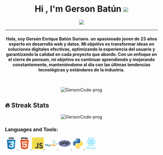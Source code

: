 <h1 align="center">Hi , I'm Gerson Batún <img src="https://media.giphy.com/media/hvRJCLFzcasrR4ia7z/giphy.gif" width="35"></h1>
<p align="center">
  <a href="https://git.io/typing-svg"><img src="https://readme-typing-svg.demolab.com?font=Fira+Code&pause=1&color=0210F7&center=&vCenter=&repeat=&random=FALSO&width=435&lines=Desarrollador+Web;An%C3%A1lisis+de+Datos;Cierre+de+Pensum+;En+Ingeniera+En+Sistemas&center=true&width=500&height=50"></a>
</p>
<hr/>
<h4 align="center">Hola, soy Gersón Enrique Batún Suriano. un apasionado joven de 23 años experto en desarrollo web y datos. Mi objetivo es transformar ideas en soluciones digitales efectivas, optimizando la experiencia del usuario y garantizando la calidad en cada proyecto que abordo. Con un enfoque en el cierre de pensum, mi objetivo es continuar aprendiendo y mejorando constantemente, manteniéndome al día con las últimas tendencias tecnológicas y estándares de la industria.</h4>
<br>
<p align="center"> <img src="https://komarev.com/ghpvc/?username=GersonCode-prog&label=Profile%20views&color=0e75b6&style=plastic" alt="GersonCode-prog" /> </p>

## 🔥 Streak Stats
<p align="center"><img src="https://github-readme-streak-stats.herokuapp.com/?user=GersonCode-prog&theme=algolia" alt="GersonCode-prog"  /></p>

<h3 align="left">Languages and Tools:</h3>
<p align="left"> <a href="https://www.w3schools.com/css/" target="_blank" rel="noreferrer"> <img src="https://raw.githubusercontent.com/devicons/devicon/master/icons/css3/css3-original-wordmark.svg" alt="css3" width="40" height="40"/> </a> <a href="https://www.w3.org/html/" target="_blank" rel="noreferrer"> <img src="https://raw.githubusercontent.com/devicons/devicon/master/icons/html5/html5-original-wordmark.svg" alt="html5" width="40" height="40"/> </a> <a href="https://developer.mozilla.org/en-US/docs/Web/JavaScript" target="_blank" rel="noreferrer"> <img src="https://raw.githubusercontent.com/devicons/devicon/master/icons/javascript/javascript-original.svg" alt="javascript" width="40" height="40"/> </a> <a href="https://www.mysql.com/" target="_blank" rel="noreferrer"> <img src="https://raw.githubusercontent.com/devicons/devicon/master/icons/mysql/mysql-original-wordmark.svg" alt="mysql" width="40" height="40"/> </a> <a href="https://www.php.net" target="_blank" rel="noreferrer"> <img src="https://raw.githubusercontent.com/devicons/devicon/master/icons/php/php-original.svg" alt="php" width="40" height="40"/> </a> <a href="https://www.python.org" target="_blank" rel="noreferrer"> <img src="https://raw.githubusercontent.com/devicons/devicon/master/icons/python/python-original.svg" alt="python" width="40" height="40"/> </a> <a href="https://reactjs.org/" target="_blank" rel="noreferrer"> <img src="https://raw.githubusercontent.com/devicons/devicon/master/icons/react/react-original-wordmark.svg" alt="react" width="40" height="40"/> </a> </p>

